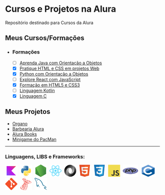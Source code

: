# Cursos e Projetos na Alura

Repositório destinado para Cursos da Alura

## Meus Cursos/Formações

- ### Formações
    - [ ] [Aprenda Java com Orientação a Objetos](https://cursos.alura.com.br/formacao-java?preRequirementFrom=kotlin)
    - [x] [Pratique HTML e CSS em projetos Web](https://cursos.alura.com.br/formacao-html-css-v534235)
    - [x] [Python com Orientação a Objetos](https://cursos.alura.com.br/formacao-Python-linguagem)
    - [ ] [Explore React com JavaScript](https://cursos.alura.com.br/formacao-react-javascript)
    - [x] [Formação em HTML5 e CSS3](https://cursos.alura.com.br/formacao-html-css-v534235)
    - [ ] [Linguagem Kotlin](https://cursos.alura.com.br/formacao-kotlin)
    - [x] [Linguagem C](https://cursos.alura.com.br/formacao-linguagem-c)

## Meus Projetos

- [Organo](https://organo-pearl-theta.vercel.app/)
- [Barbearia Alura](https://crysataide.github.io/barbearia_alura/)
- [Alura Books](https://crysataide.github.io/alura_books/)
- [Minigame do PacMan](https://github.com/crysataide/PacMan)

---

### Linguagens, LIBS e Frameworks:

<div>
    <img src="https://github.com/devicons/devicon/blob/master/icons/kotlin/kotlin-original.svg" title="Kotlin" alt="Kotlin" width="40" height="40"/>&nbsp;
    <img src="https://github.com/devicons/devicon/blob/master/icons/python/python-original.svg" title="Python" alt="Python" width="40" height="40"/>&nbsp;
    <img src="https://github.com/devicons/devicon/blob/master/icons/nodejs/nodejs-original.svg" title="NodeJS" alt="NodeJS" width="40" height="40"/>&nbsp;
    <img src="https://github.com/devicons/devicon/blob/master/icons/react/react-original.svg" title="React" alt="React" width="40" height="40"/>&nbsp;
    <img src="https://github.com/devicons/devicon/blob/master/icons/json/json-original.svg" title="JSON" alt="JSON" width="40" height="40"/>&nbsp;
    <img src="https://github.com/devicons/devicon/blob/master/icons/html5/html5-original.svg" title="HTML5" alt="HTML" width="40" height="40"/>&nbsp;
    <img src="https://github.com/devicons/devicon/blob/master/icons/css3/css3-original.svg" title="CSS3" alt="CSS3" width="40" height="40"/>&nbsp;
    <img src="https://github.com/devicons/devicon/blob/master/icons/javascript/javascript-original.svg" title="JavaScript" alt="JavaScript" width="40" height="40"/>&nbsp;
    <img src="https://github.com/devicons/devicon/blob/master/icons/php/php-original.svg" title="PHP" alt="PHP" width="50" height="40"/>&nbsp;
    <img src="https://github.com/devicons/devicon/blob/master/icons/c/c-original.svg" title="C" alt="C" width="50" height="40"/>&nbsp;
    <img src="https://github.com/devicons/devicon/blob/master/icons/git/git-original.svg" title="Git" alt="Git" width="40" height="40"/>&nbsp;
    <img src="https://github.com/devicons/devicon/blob/master/icons/microsoftsqlserver/microsoftsqlserver-plain.svg" title="SQL Server" alt="SQL Server" width="40" height="40"/>&nbsp;
    <img src="https://github.com/devicons/devicon/blob/master/icons/mysql/mysql-original.svg" title="MySQL" alt="MySQL" width="40" height="40 "/>
</div>
